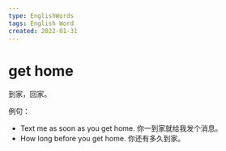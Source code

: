 ```yaml
---
type: EnglishWords
tags: English Word
created: 2022-01-31
---
```


# get home

到家，回家。

例句：

- Text me as soon as you get home. 你一到家就给我发个消息。
- How long before you get home. 你还有多久到家。
